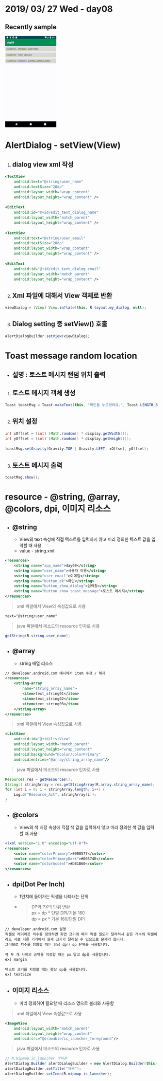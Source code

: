 # 2019/ 03/ 27 Wed - day08
## Recently sample
![UI image](https://github.com/pby2017/study-android/blob/master/itbank/README_image/day08.gif)
# AlertDialog - setView(View)
1. ## dialog view xml 작성
```xml
<TextView
    android:text="@string/user_name"
    android:textSize="20dp"
    android:layout_width="wrap_content"
    android:layout_height="wrap_content" />

<EditText
    android:id="@+id/edit_text_dialog_name"
    android:layout_width="match_parent"
    android:layout_height="wrap_content" />

<TextView
    android:text="@string/user_email"
    android:textSize="20dp"
    android:layout_width="wrap_content"
    android:layout_height="wrap_content" />

<EditText
    android:id="@+id/edit_text_dialog_email"
    android:layout_width="match_parent"
    android:layout_height="wrap_content" />
```
2. ## Xml 파일에 대해서 View 객체로 반환
```java
viewDialog = (View) View.inflate(this, R.layout.my_dialog, null);
```
3. ## Dialog setting 중 setView() 호출
```java
alertDialogBuilder.setView(viewDialog);
```
# Toast message random location
* ## 설명 : 토스트 메시지 랜덤 위치 출력
1. ## 토스트 메시지 객체 생성
```java
Toast toastMsg = Toast.makeText(this, "확인을 누르셨어요.", Toast.LENGTH_SHORT);
```
2. ## 위치 설정
```java
int xOffset = (int) (Math.random() * display.getWidth());
int yOffset = (int) (Math.random() * display.getHeight());

toastMsg.setGravity(Gravity.TOP | Gravity.LEFT, xOffset, yOffset);
```
3. ## 토스트 메시지 출력
```java
toastMsg.show();
```
# resource - @string, @array, @colors, dpi, 이미지 리소스
* ## @string
  * View의 text 속성에 직접 텍스트를 입력하지 않고 미리 정의한 텍스트 값을 입력할 때 사용
  * value - string.xml
```xml
<resources>
    <string name="app_name">day08</string>
    <string name="user_name">사용자 이름</string>
    <string name="user_email">이메일</string>
    <string name="button_ok">확인</string>
    <string name="button_show_dialog">입력창</string>
    <string name="button_show_toast_message">토스트 메시지</string>
</resources>
```
> xml 파일에서 View의 속성값으로 사용
```xml
text="@string/user_name"
```
> java 파일에서 메소드의 resource 인자로 사용
```java
getString(R.string.user_name);
```
* ## @array
  * string 배열 리소스
```xml
// developer.android.com 예시에서 item 수정 / 복제
<resources>
    <string-array
        name="string_array_name">
        <item>text_string01</item>
        <item>text_string02</item>
        <item>text_string03</item>
    </string-array>
</resources>
```
> xml 파일에서 View 속성값으로 사용
```xml
<ListView
    android:id="@+id/listView"
    android:layout_width="match_parent"
    android:layout_height="wrap_content"
    android:background="@color/colorPrimary"
    android:entries="@array/string_array_name"/>
```
> java 파일에서 메소드의 resource 인자로 사용
```java
Resources res = getResources();
String[] stringArray = res.getStringArray(R.array.string_array_name);
for (int i = 0; i < stringArray.length; i++) {
    Log.d("Resource_Act", stringArray[i]);
}
```
* ## @colors
  * View의 색 지정 속성에 직접 색 값을 입력하지 않고 미리 정의한 색 값을 입력할 때 사용
```xml
<?xml version="1.0" encoding="utf-8"?>
<resources>
    <color name="colorPrimary">#008577</color>
    <color name="colorPrimaryDark">#00574B</color>
    <color name="colorAccent">#D81B60</color>
</resources>
```
* ## dpi(Dot Per Inch)
  * 1인치에 들어가는 픽셀을 나타내는 단위
  * > DP와 PX의 단위 변환  
	> px = dp * 단말 DPI/기본 160  
	> dp = px * 기본 160/단말 DPI
```
// developer.android.com 설명
픽셀로 레이아웃 치수를 정의하면 화면 크기에 따라 픽셀 밀도가 달라져서 같은 개수의 픽셀이라도 서로 다른 기기에서 실제 크기가 달라질 수 있으므로 문제가 됩니다. 
그러므로 치수를 정의할 때는 항상 dp나 sp 단위를 사용합니다.

뷰 두 개 사이의 공백을 지정할 때는 px 말고 dp를 사용합니다.
ex) margin

텍스트 크기를 지정할 때는 항상 sp를 사용합니다.
ex) textSize
```
* ## 이미지 리소스
  * 미리 정의하여 필요할 때 리소스 명으로 불러와 사용함
> xml 파일에서 View 속성값으로 사용
```xml
<ImageView
    android:layout_width="match_parent"
    android:layout_height="wrap_content"
    android:src="@drawable/ic_launcher_foreground"/>
```
> java 파일에서 메소드의 resource 인자로 사용
```java
// R.mipmap.ic_launcher 아이콘
AlertDialog.Builder alertDialogBuilder = new AlertDialog.Builder(this);
alertDialogBuilder.setTitle("제목");
alertDialogBuilder.setIcon(R.mipmap.ic_launcher);
```